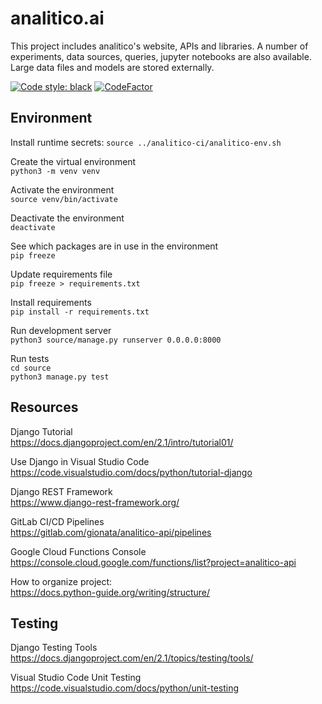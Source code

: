 # analitico.ai
 
This project includes analitico's website, APIs and libraries. A number of experiments, data sources, queries, jupyter notebooks are also available. Large data files and models are stored externally. 
  
 <a href="https://github.com/ambv/black"><img alt="Code style: black" src="https://img.shields.io/badge/code%20style-black-000000.svg"></a> [![CodeFactor](https://www.codefactor.io/repository/github/analitico/analitico/badge?s=a5958aced86f3af20cf6a88be39e3895fd9e34f2)](https://www.codefactor.io/repository/github/analitico/analitico)
 
Environment
---

Install runtime secrets: 
`source ../analitico-ci/analitico-env.sh`


Create the virtual environment   
`python3 -m venv venv`   

Activate the environment   
`source venv/bin/activate`   

Deactivate the environment  
`deactivate`   

See which packages are in use in the environment  
`pip freeze`  

Update requirements file  
`pip freeze > requirements.txt`

Install requirements   
`pip install -r requirements.txt`

Run development server   
`python3 source/manage.py runserver 0.0.0.0:8000`

Run tests  
`cd source`  
`python3 manage.py test`  


Resources
---  

Django Tutorial  
https://docs.djangoproject.com/en/2.1/intro/tutorial01/   

Use Django in Visual Studio Code  
https://code.visualstudio.com/docs/python/tutorial-django  

Django REST Framework   
https://www.django-rest-framework.org/  

GitLab CI/CD Pipelines    
https://gitlab.com/gionata/analitico-api/pipelines

Google Cloud Functions Console   
https://console.cloud.google.com/functions/list?project=analitico-api

How to organize project:   
https://docs.python-guide.org/writing/structure/


Testing
---  

Django Testing Tools     
https://docs.djangoproject.com/en/2.1/topics/testing/tools/  

Visual Studio Code Unit Testing    
https://code.visualstudio.com/docs/python/unit-testing
